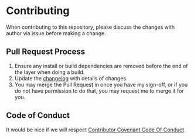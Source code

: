 # Contributing

When contributing to this repository, please discuss the changes with author via issue before making a change.

## Pull Request Process

1. Ensure any install or build dependencies are removed before the end of the layer when doing a 
   build.
2. Update the [changelog](/changelog.md) with details of changes.
3. You may merge the Pull Request in once you have my sign-off, or if you 
   do not have permission to do that, you may request me to merge it for you.

## Code of Conduct

It would be nice if we will respect [Contributor Covenant Code Of Conduct](https://www.contributor-covenant.org/version/1/4/code-of-conduct.html)
